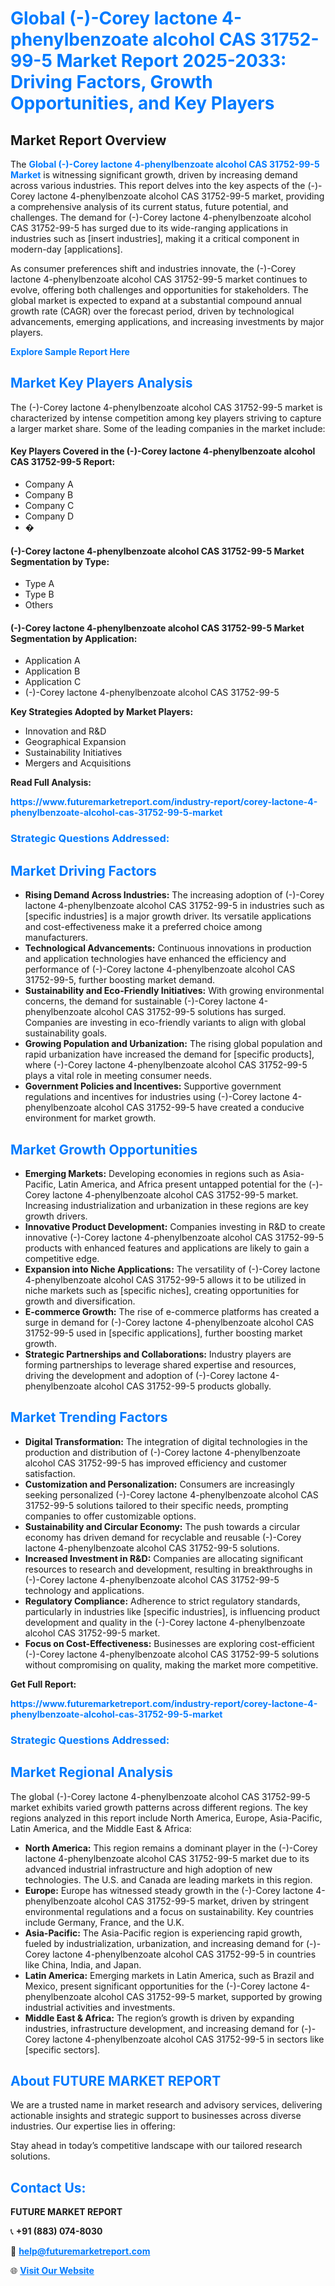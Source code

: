 <h1 style="color: #007BFF;">Global (-)-Corey lactone 4-phenylbenzoate alcohol CAS 31752-99-5 Market Report 2025-2033: Driving Factors, Growth Opportunities, and Key Players</h1>

<section id="overview">
<h2>Market Report Overview</h2>
<p>The <a href="https://www.futuremarketreport.com/industry-report/corey-lactone-4-phenylbenzoate-alcohol-cas-31752-99-5-market" style="color: #007BFF; text-decoration: none;"><strong>Global (-)-Corey lactone 4-phenylbenzoate alcohol CAS 31752-99-5 Market</strong></a> is witnessing significant growth, driven by increasing demand across various industries. This report delves into the key aspects of the (-)-Corey lactone 4-phenylbenzoate alcohol CAS 31752-99-5 market, providing a comprehensive analysis of its current status, future potential, and challenges. The demand for (-)-Corey lactone 4-phenylbenzoate alcohol CAS 31752-99-5 has surged due to its wide-ranging applications in industries such as [insert industries], making it a critical component in modern-day [applications].</p>
<p>As consumer preferences shift and industries innovate, the (-)-Corey lactone 4-phenylbenzoate alcohol CAS 31752-99-5 market continues to evolve, offering both challenges and opportunities for stakeholders. The global market is expected to expand at a substantial compound annual growth rate (CAGR) over the forecast period, driven by technological advancements, emerging applications, and increasing investments by major players.</p>
</section>

<section id="overview">
<p><a href="https://www.futuremarketreport.com/request-sample/reportId=111958" style="color: #007BFF; text-decoration: none;"><strong>Explore Sample Report Here</strong></a></p>
</section>

<section id="key-players">
<h2 style="color: #007BFF;">Market Key Players Analysis</h2>
<p>The (-)-Corey lactone 4-phenylbenzoate alcohol CAS 31752-99-5 market is characterized by intense competition among key players striving to capture a larger market share. Some of the leading companies in the market include:</p>
<h4>Key Players Covered in the (-)-Corey lactone 4-phenylbenzoate alcohol CAS 31752-99-5 Report:</h4>
<ul><li>Company A</li><li>Company B</li><li>Company C</li><li>Company D</li><li>�</li></ul>
<h4>(-)-Corey lactone 4-phenylbenzoate alcohol CAS 31752-99-5 Market Segmentation by Type:</h4>
<ul><li>Type A</li><li>Type B</li><li>Others</li></ul>

<h4>(-)-Corey lactone 4-phenylbenzoate alcohol CAS 31752-99-5 Market Segmentation by Application:</h4>
<ul><li>Application A</li><li>Application B</li><li>Application C</li><li>(-)-Corey lactone 4-phenylbenzoate alcohol CAS 31752-99-5</li></ul>
<p><strong>Key Strategies Adopted by Market Players:</strong></p>
<ul>
<li>Innovation and R&D</li>
<li>Geographical Expansion</li>
<li>Sustainability Initiatives</li>
<li>Mergers and Acquisitions</li>
</ul>
</section>

<section>
<p><strong>Read Full Analysis: </strong></p><a href="https://www.futuremarketreport.com/industry-report/corey-lactone-4-phenylbenzoate-alcohol-cas-31752-99-5-market" style="color: #007BFF; text-decoration: none;"><strong>https://www.futuremarketreport.com/industry-report/corey-lactone-4-phenylbenzoate-alcohol-cas-31752-99-5-market</strong></a>
<h3 style="color: #007BFF;">Strategic Questions Addressed:</h3>
</section>

<section id="driving-factors">
<h2 style="color: #007BFF;">Market Driving Factors</h2>
<ul>
<li><strong>Rising Demand Across Industries:</strong> The increasing adoption of (-)-Corey lactone 4-phenylbenzoate alcohol CAS 31752-99-5 in industries such as [specific industries] is a major growth driver. Its versatile applications and cost-effectiveness make it a preferred choice among manufacturers.</li>
<li><strong>Technological Advancements:</strong> Continuous innovations in production and application technologies have enhanced the efficiency and performance of (-)-Corey lactone 4-phenylbenzoate alcohol CAS 31752-99-5, further boosting market demand.</li>
<li><strong>Sustainability and Eco-Friendly Initiatives:</strong> With growing environmental concerns, the demand for sustainable (-)-Corey lactone 4-phenylbenzoate alcohol CAS 31752-99-5 solutions has surged. Companies are investing in eco-friendly variants to align with global sustainability goals.</li>
<li><strong>Growing Population and Urbanization:</strong> The rising global population and rapid urbanization have increased the demand for [specific products], where (-)-Corey lactone 4-phenylbenzoate alcohol CAS 31752-99-5 plays a vital role in meeting consumer needs.</li>
<li><strong>Government Policies and Incentives:</strong> Supportive government regulations and incentives for industries using (-)-Corey lactone 4-phenylbenzoate alcohol CAS 31752-99-5 have created a conducive environment for market growth.</li>
</ul>
</section>

<section id="growth-opportunities">
<h2 style="color: #007BFF;">Market Growth Opportunities</h2>
<ul>
<li><strong>Emerging Markets:</strong> Developing economies in regions such as Asia-Pacific, Latin America, and Africa present untapped potential for the (-)-Corey lactone 4-phenylbenzoate alcohol CAS 31752-99-5 market. Increasing industrialization and urbanization in these regions are key growth drivers.</li>
<li><strong>Innovative Product Development:</strong> Companies investing in R&D to create innovative (-)-Corey lactone 4-phenylbenzoate alcohol CAS 31752-99-5 products with enhanced features and applications are likely to gain a competitive edge.</li>
<li><strong>Expansion into Niche Applications:</strong> The versatility of (-)-Corey lactone 4-phenylbenzoate alcohol CAS 31752-99-5 allows it to be utilized in niche markets such as [specific niches], creating opportunities for growth and diversification.</li>
<li><strong>E-commerce Growth:</strong> The rise of e-commerce platforms has created a surge in demand for (-)-Corey lactone 4-phenylbenzoate alcohol CAS 31752-99-5 used in [specific applications], further boosting market growth.</li>
<li><strong>Strategic Partnerships and Collaborations:</strong> Industry players are forming partnerships to leverage shared expertise and resources, driving the development and adoption of (-)-Corey lactone 4-phenylbenzoate alcohol CAS 31752-99-5 products globally.</li>
</ul>
</section>

<section id="trending-factors">
<h2 style="color: #007BFF;">Market Trending Factors</h2>
<ul>
<li><strong>Digital Transformation:</strong> The integration of digital technologies in the production and distribution of (-)-Corey lactone 4-phenylbenzoate alcohol CAS 31752-99-5 has improved efficiency and customer satisfaction.</li>
<li><strong>Customization and Personalization:</strong> Consumers are increasingly seeking personalized (-)-Corey lactone 4-phenylbenzoate alcohol CAS 31752-99-5 solutions tailored to their specific needs, prompting companies to offer customizable options.</li>
<li><strong>Sustainability and Circular Economy:</strong> The push towards a circular economy has driven demand for recyclable and reusable (-)-Corey lactone 4-phenylbenzoate alcohol CAS 31752-99-5 solutions.</li>
<li><strong>Increased Investment in R&D:</strong> Companies are allocating significant resources to research and development, resulting in breakthroughs in (-)-Corey lactone 4-phenylbenzoate alcohol CAS 31752-99-5 technology and applications.</li>
<li><strong>Regulatory Compliance:</strong> Adherence to strict regulatory standards, particularly in industries like [specific industries], is influencing product development and quality in the (-)-Corey lactone 4-phenylbenzoate alcohol CAS 31752-99-5 market.</li>
<li><strong>Focus on Cost-Effectiveness:</strong> Businesses are exploring cost-efficient (-)-Corey lactone 4-phenylbenzoate alcohol CAS 31752-99-5 solutions without compromising on quality, making the market more competitive.</li>
</ul>
</section>

<section>
<p><strong>Get Full Report: </strong></p><a href="https://www.futuremarketreport.com/industry-report/corey-lactone-4-phenylbenzoate-alcohol-cas-31752-99-5-market" style="color: #007BFF; text-decoration: none;"><strong>https://www.futuremarketreport.com/industry-report/corey-lactone-4-phenylbenzoate-alcohol-cas-31752-99-5-market</strong></a>
<h3 style="color: #007BFF;">Strategic Questions Addressed:</h3>
</section>


<section id="regional-analysis">
<h2 style="color: #007BFF;">Market Regional Analysis</h2>
<p>The global (-)-Corey lactone 4-phenylbenzoate alcohol CAS 31752-99-5 market exhibits varied growth patterns across different regions. The key regions analyzed in this report include North America, Europe, Asia-Pacific, Latin America, and the Middle East & Africa:</p>
<ul>
<li><strong>North America:</strong> This region remains a dominant player in the (-)-Corey lactone 4-phenylbenzoate alcohol CAS 31752-99-5 market due to its advanced industrial infrastructure and high adoption of new technologies. The U.S. and Canada are leading markets in this region.</li>
<li><strong>Europe:</strong> Europe has witnessed steady growth in the (-)-Corey lactone 4-phenylbenzoate alcohol CAS 31752-99-5 market, driven by stringent environmental regulations and a focus on sustainability. Key countries include Germany, France, and the U.K.</li>
<li><strong>Asia-Pacific:</strong> The Asia-Pacific region is experiencing rapid growth, fueled by industrialization, urbanization, and increasing demand for (-)-Corey lactone 4-phenylbenzoate alcohol CAS 31752-99-5 in countries like China, India, and Japan.</li>
<li><strong>Latin America:</strong> Emerging markets in Latin America, such as Brazil and Mexico, present significant opportunities for the (-)-Corey lactone 4-phenylbenzoate alcohol CAS 31752-99-5 market, supported by growing industrial activities and investments.</li>
<li><strong>Middle East & Africa:</strong> The region’s growth is driven by expanding industries, infrastructure development, and increasing demand for (-)-Corey lactone 4-phenylbenzoate alcohol CAS 31752-99-5 in sectors like [specific sectors].</li>
</ul>
</section>

<footer>
<h2 style="color: #007BFF;">About FUTURE MARKET REPORT</h2>
<p>We are a trusted name in market research and advisory services, delivering actionable insights and strategic support to businesses across diverse industries. Our expertise lies in offering:</p>

<p>Stay ahead in today’s competitive landscape with our tailored research solutions.</p>

<h2 style="color: #007BFF;">Contact Us:</h2>
<p><strong>FUTURE MARKET REPORT</strong></p>
<p>📞 <strong>+91 (883) 074-8030</strong></p>
<p>📧 <strong><a href="mailto:help@futuremarketreport.com" style="color: #007BFF;">help@futuremarketreport.com</a></strong></p>
<p>🌐 <strong><a href="https://www.futuremarketreport.com/" style="color: #007BFF;">Visit Our Website</a></strong></p>
</footer>